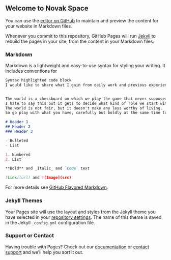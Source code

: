 ## Welcome to Novak Space

You can use the [editor on GitHub](https://github.com/Novak-coder/Novak-coder/edit/gh-pages/index.md) to maintain and preview the content for your website in Markdown files.

Whenever you commit to this repository, GitHub Pages will run [Jekyll](https://jekyllrb.com/) to rebuild the pages in your site, from the content in your Markdown files.

### Markdown

Markdown is a lightweight and easy-to-use syntax for styling your writing. It includes conventions for

```markdown
Syntax highlighted code block
I would like to share what I gain from daily work and previous experience here. Of course I alao need you tell me some stuffs about the defect or weakness of my idea so that I can know more about the truth of this world.


The world is a chessboard on which we play the game that never supposed to be fair. 
I hate to say this but it gets to decide what kind of role we start with when we come to this world. 
The world is not fair, but it doesn't make any less worthy of living. 
So go play with what you have, carefully but boldly at the same time to unleash the unknow possibility of the life.

# Header 1
## Header 2
### Header 3

- Bulleted
- List

1. Numbered
2. List

**Bold** and _Italic_ and `Code` text

[Link](url) and ![Image](src)
```

For more details see [GitHub Flavored Markdown](https://guides.github.com/features/mastering-markdown/).

### Jekyll Themes

Your Pages site will use the layout and styles from the Jekyll theme you have selected in your [repository settings](https://github.com/Novak-coder/Novak-coder/settings/pages). The name of this theme is saved in the Jekyll `_config.yml` configuration file.

### Support or Contact

Having trouble with Pages? Check out our [documentation](https://docs.github.com/categories/github-pages-basics/) or [contact support](https://support.github.com/contact) and we’ll help you sort it out.
